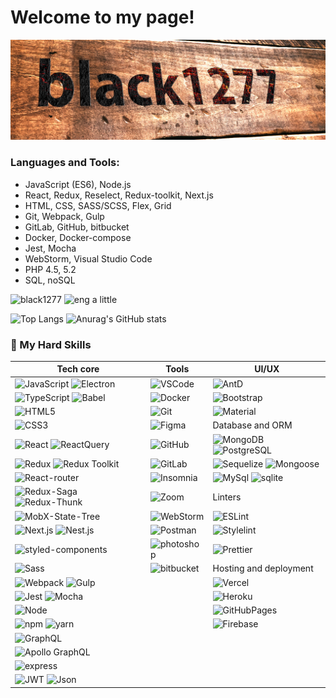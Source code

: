 # Welcome to my page!
![Banner](https://github.com/black1277/black1277/blob/main/logo.jpg?raw=true)

### Languages and Tools:

 - JavaScript (ES6), Node.js
 - React, Redux, Reselect, Redux-toolkit, Next.js
 - HTML, CSS, SASS/SCSS, Flex, Grid
 - Git, Webpack, Gulp
 - GitLab, GitHub, bitbucket
 - Docker, Docker-compose
 - Jest, Mocha
 - WebStorm, Visual Studio Code
 - PHP 4.5, 5.2
 - SQL, noSQL


![black1277](https://img.shields.io/badge/developer-black1277-success)
![eng](https://img.shields.io/badge/English-000000?style=flat&logo=SquareEnix&logoColor=white) a little

![Top Langs](https://github-readme-stats.vercel.app/api/top-langs/?username=black1277&layout=compact)   ![Anurag's GitHub stats](https://github-readme-stats.vercel.app/api?username=black1277&show_icons=true&theme=radical)

### 🚀 My Hard Skills
| Tech core | Tools | UI/UX |
|---|---|---|
![JavaScript](<https://img.shields.io/badge/-JavaScript-f5da55?style=plastic&logo=javascript&logoColor=black>) ![Electron](https://img.shields.io/badge/-Electron-47848F?style=plastic&logo=electron&logoColor=black) | ![VSCode](https://img.shields.io/badge/-VSCode-white?style=plastic&logo=visualstudiocode&logoColor=1572B6) | ![AntD](https://img.shields.io/badge/-AntD-white?style=plastic&logo=antdesign&logoColor=0170fe)
![TypeScript](https://img.shields.io/badge/-TypeScript-white?style=plastic&logo=typescript) ![Babel](https://img.shields.io/badge/-Babel-F9DC3E?style=plastic&logo=babel&logoColor=black) | ![Docker](https://img.shields.io/badge/-Docker-black?style=plastic&logo=docker) | ![Bootstrap](https://img.shields.io/badge/Bootstrap-563D7C?style=plastic&logo=bootstrap&logoColor=white)
![HTML5](https://img.shields.io/badge/-HTML5-E34F26?style=plastic&logo=html5&logoColor=white) | ![Git](https://img.shields.io/badge/-Git-white?style=plastic&logo=git) | ![Material](https://img.shields.io/badge/Material--UI-0081CB?style=plasticge&logo=mui&logoColor=white)
![CSS3](https://img.shields.io/badge/-CSS3-1572B6?style=plastic&logo=css3) | ![Figma](https://img.shields.io/badge/-Figma-black?style=plastic&logo=figma) | Database and ORM
![React](https://img.shields.io/badge/-React-black?style=plastic&logo=react) ![ReactQuery](https://img.shields.io/badge/-ReactQuery-003356?style=plastic&logo=reactquery) | ![GitHub](https://img.shields.io/badge/-GitHub-181717?style=plastic&logo=github) | ![MongoDB](https://img.shields.io/badge/-MongoDB-white?style=plastic&logo=mongodb) ![PostgreSQL](https://img.shields.io/badge/-PostgreSQL-4169E1?style=plastic&logo=PostgreSQL&logoColor=ffffff)
![Redux](https://img.shields.io/badge/-Redux-764abc?style=plastic&logo=redux) ![Redux Toolkit](https://img.shields.io/badge/-Redux%20Toolkit-003356?style=plastic&logo=redux) | ![GitLab](https://img.shields.io/badge/-GitLab-FCA121?style=plastic&logo=gitlab) | ![Sequelize](https://img.shields.io/badge/Sequelize-52B0E7?style=plastic&logo=Sequelize&logoColor=white) ![Mongoose](https://img.shields.io/badge/Mongoose-52B0E7?style=plastic&logo=mongodb&logoColor=white)
![React-router](https://img.shields.io/badge/React_Router-CA4245?style=plastic&logo=react-router&logoColor=white) | ![Insomnia](https://img.shields.io/badge/Insomnia-4000BF?style=plastic&logo=Insomnia&logoColor=white) | ![MySql](https://img.shields.io/badge/-MySQL-4479a1?style=plastic&logo=mysql&logoColor=black) ![sqlite](https://img.shields.io/badge/-SQLite-003b57?style=plastic&logo=sqlite&logoColor=black)
![Redux-Saga](https://img.shields.io/badge/-redux--saga-white?style=plastic&logo=redux-saga&logoColor=grey) ![Redux-Thunk](https://img.shields.io/badge/-Redux%20Thunk-56328F?style=plastic&logo=redux&logoColor=black) | ![Zoom](https://img.shields.io/badge/Zoom-2D8CFF?style=plastic&logo=zoom&logoColor=white) | Linters
![MobX-State-Tree](https://img.shields.io/badge/-MobX--State--Tree-grey?style=plastic&logo=mobx-state-tree&logoColor=#FF7102) | ![WebStorm](https://img.shields.io/badge/WebStorm-000000?style=plastic&logo=WebStorm&logoColor=white) | ![ESLint](https://img.shields.io/badge/-ESLint-white?style=plastic&logo=eslint&logoColor=4B32C3)
![Next.js](https://img.shields.io/badge/-Next.js-white?style=plastic&logo=nextdotjs&logoColor=black) ![Nest.js](https://img.shields.io/badge/-Nest.js-ed2945?style=plastic&logo=nestjs) | ![Postman](https://img.shields.io/badge/-Postman-ff6c37?style=plastic&logo=Postman&logoColor=black)  | ![Stylelint](https://img.shields.io/badge/-Stylelint-white?style=plastic&logo=stylelint&logoColor=black)
![styled-components](https://img.shields.io/badge/-styled--components-bf4080?style=plastic&logo=styledcomponents&logoColor=f5da55) | ![photoshop](https://img.shields.io/badge/-Photoshop-31a8ff?style=plastic&logo=adobephotoshop&logoColor=black)  | ![Prettier](https://img.shields.io/badge/-Prettier-black?style=plastic&logo=prettier)
![Sass](https://img.shields.io/badge/-Sass-bf4080?style=plastic&logo=sass&logoColor=white) |![bitbucket](https://img.shields.io/badge/-bitbucket-0052CC?style=plastic&logo=bitbucket&logoColor=black)  | Hosting and deployment
![Webpack](https://img.shields.io/badge/-Webpack-black?style=plastic&logo=webpack) ![Gulp](https://img.shields.io/badge/-Gulp-CF4647?style=plastic&logo=gulp&logoColor=black) |  | ![Vercel](https://img.shields.io/badge/-Vercel-black?style=plastic&logo=vercel)
![Jest](https://img.shields.io/badge/-Jest-white?style=plastic&logo=jest&logoColor=e13238) ![Mocha](https://img.shields.io/badge/-mocha-8D6748?style=plastic&logo=mocha&logoColor=ddd) | | ![Heroku](https://img.shields.io/badge/-Heroku-430098?style=plastic&logo=heroku)
![Node](https://img.shields.io/badge/-Node-white?style=plastic&logo=nodedotjs) | | ![GitHubPages](https://img.shields.io/badge/-GitHub%20Pages-222222?style=plastic&logo=github-pages)
![npm](https://img.shields.io/badge/-npm-white?style=plastic&logo=npm) ![yarn](https://img.shields.io/badge/-yarn-2C8EBB?style=plastic&logo=yarn&logoColor=ccc) | |![Firebase](https://img.shields.io/badge/-firebase-FFCA28?style=plastic&logo=firebase&logoColor=red)
![GraphQL](https://img.shields.io/badge/-GraphQL-E10098?style=plastic&logo=graphql) |
![Apollo GraphQL](https://img.shields.io/badge/-Apollo%20GraphQL-311C87?style=plastic&logo=apollo-graphql) |
![express](https://img.shields.io/badge/-express-white?style=plastic&logo=express&logoColor=black) |
![JWT](https://img.shields.io/badge/-JWT-black?style=plastic&logo=jsonwebtokens) ![Json](https://img.shields.io/badge/-Json-003356?style=plastic&logo=json)|

<!--
**black1277/black1277** is a ✨ _special_ ✨ repository because its `README.md` (this file) appears on your GitHub profile.

Here are some ideas to get you started:
 - 🌱 I’m currently learning GraphQL
- 🔭 I’m currently working on ...
- 🌱 I’m currently learning ...
- 👯 I’m looking to collaborate on ...
- 🤔 I’m looking for help with ...
- 💬 Ask me about ...
- 📫 How to reach me: ...
- 😄 Pronouns: ...
- ⚡ Fun fact: ...
-->
